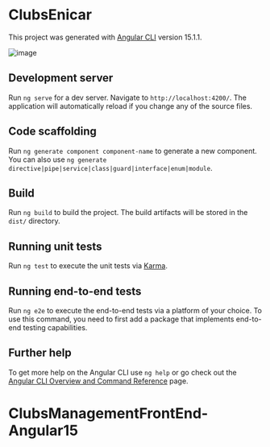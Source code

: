 # ClubsEnicar

This project was generated with [Angular CLI](https://github.com/angular/angular-cli) version 15.1.1.

![image](https://github.com/MedHachem/ClubsManagementFrontEnd-Angular15/assets/99909231/a72fce0d-e042-4337-9dd8-ef392e50a151)


## Development server

Run `ng serve` for a dev server. Navigate to `http://localhost:4200/`. The application will automatically reload if you change any of the source files.

## Code scaffolding

Run `ng generate component component-name` to generate a new component. You can also use `ng generate directive|pipe|service|class|guard|interface|enum|module`.

## Build

Run `ng build` to build the project. The build artifacts will be stored in the `dist/` directory.

## Running unit tests

Run `ng test` to execute the unit tests via [Karma](https://karma-runner.github.io).

## Running end-to-end tests

Run `ng e2e` to execute the end-to-end tests via a platform of your choice. To use this command, you need to first add a package that implements end-to-end testing capabilities.

## Further help

To get more help on the Angular CLI use `ng help` or go check out the [Angular CLI Overview and Command Reference](https://angular.io/cli) page.
# ClubsManagementFrontEnd-Angular15
